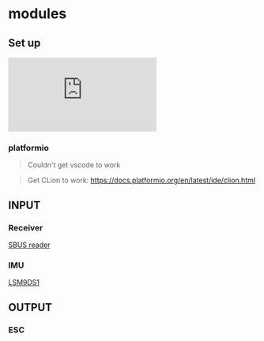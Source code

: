 # modules 

## Set up

![alt text](https://forum.pjrc.com/attachment.php?attachmentid=8070&d=1473225638)

### platformio

> Couldn't get vscode to work

> Get CLion to work: https://docs.platformio.org/en/latest/ide/clion.html


## INPUT

### Receiver

[SBUS reader](https://github.com/bolderflight/SBUS)

### IMU

[LSM9DS1](https://github.com/sparkfun/LSM9DS1_Breakout)

## OUTPUT

### ESC 

